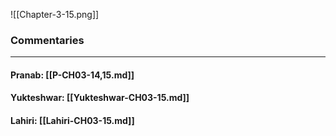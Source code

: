 ![[Chapter-3-15.png]]

### Commentaries

---

#### Pranab: [[P-CH03-14,15.md]]

#### Yukteshwar: [[Yukteshwar-CH03-15.md]]

#### Lahiri: [[Lahiri-CH03-15.md]]
